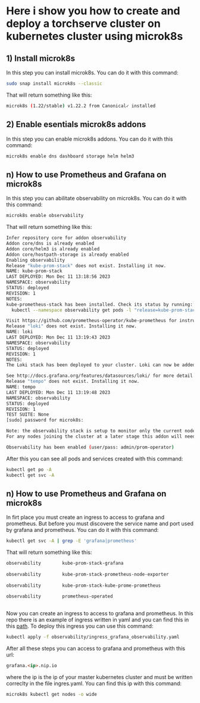 # Here i show you how to create and deploy a torchserve cluster on kubernetes cluster using microk8s
## 1) Install microk8s
In this step you can install microk8s. You can do it with this command:
```bash
sudo snap install microk8s --classic
```
That will return something like this:
```bash
microk8s (1.22/stable) v1.22.2 from Canonical✓ installed
```
## 2) Enable esentials microk8s addons
In this step you can enable microk8s addons. You can do it with this command:
```bash
microk8s enable dns dashboard storage helm helm3
```

## n) How to use Prometheus and Grafana on microk8s
In this step you can abilitate observability on microk8s. You can do it with this command:
```bash
microk8s enable observability
```
That will return something like this:
```bash
Infer repository core for addon observability
Addon core/dns is already enabled
Addon core/helm3 is already enabled
Addon core/hostpath-storage is already enabled
Enabling observability
Release "kube-prom-stack" does not exist. Installing it now.
NAME: kube-prom-stack
LAST DEPLOYED: Mon Dec 11 13:18:56 2023
NAMESPACE: observability
STATUS: deployed
REVISION: 1
NOTES:
kube-prometheus-stack has been installed. Check its status by running:
  kubectl --namespace observability get pods -l "release=kube-prom-stack"

Visit https://github.com/prometheus-operator/kube-prometheus for instructions on how to create & configure Alertmanager and Prometheus instances using the Operator.
Release "loki" does not exist. Installing it now.
NAME: loki
LAST DEPLOYED: Mon Dec 11 13:19:43 2023
NAMESPACE: observability
STATUS: deployed
REVISION: 1
NOTES:
The Loki stack has been deployed to your cluster. Loki can now be added as a datasource in Grafana.

See http://docs.grafana.org/features/datasources/loki/ for more detail.
Release "tempo" does not exist. Installing it now.
NAME: tempo
LAST DEPLOYED: Mon Dec 11 13:19:48 2023
NAMESPACE: observability
STATUS: deployed
REVISION: 1
TEST SUITE: None
[sudo] password for microk8s:

Note: the observability stack is setup to monitor only the current nodes of the MicroK8s cluster.
For any nodes joining the cluster at a later stage this addon will need to be set up again.

Observability has been enabled (user/pass: admin/prom-operator)
```
After this you can see all pods and services created with this command:
```bash
kubectl get po -A
kubectl get svc -A
```
## n) How to use Prometheus and Grafana on microk8s
In firt place you must create an ingress to access to grafana and prometheus. But before you must discovere the service name and port used by grafana and prometheus. You can do it with this command:
```bash
kubectl get svc -A | grep -E 'grafana|prometheus'
```
That will return something like this:
```bash
observability        kube-prom-stack-grafana                              ClusterIP   10.152.183.82    <none>        80/TCP
                                                                              74m
observability        kube-prom-stack-prometheus-node-exporter             ClusterIP   10.152.183.252   <none>        9100/TCP
                                                                              74m
observability        kube-prom-stack-kube-prome-prometheus                ClusterIP   10.152.183.174   <none>        9090/TCP
                                                                              74m
observability        prometheus-operated                                  ClusterIP   None             <none>        9090/TCP
                                                                              73m
```
Now you can create an ingress to access to grafana and prometheus. In this repo there is an example of ingress written in yaml and you can find this in this [path](./observability/ingress_grafana_observability.yaml). To deploy this ingress you can use this command:
```bash
kubectl apply -f observability/ingress_grafana_observability.yaml
```
After all these steps you can access to grafana and prometheus with this url:
```html
grafana.<ip>.nip.io
```
where the ip is the ip of your master kubernetes cluster and must be written correclty in the file ingres.yaml. You can find this ip with this command:
```bash
microk8s kubectl get nodes -o wide
```


